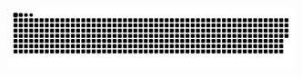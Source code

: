 ![github contribution grid snake animation](https://raw.githubusercontent.com/anastar99/anastar99/output/ocean.svg)

